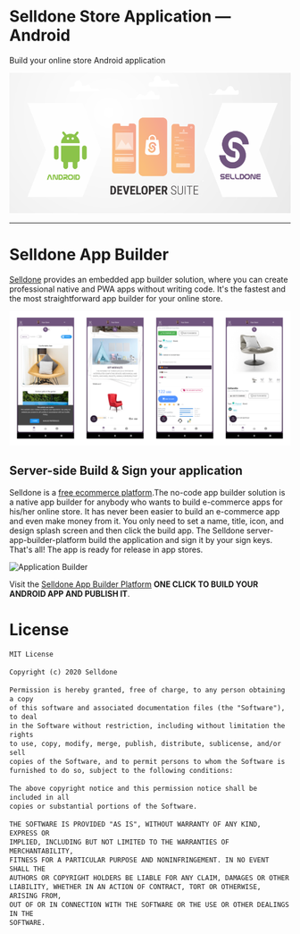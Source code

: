 # Selldone Store Application — Android

Build your online store Android application

![Selldone Android Store](/readme/github-android-store-small.png)


---
# Selldone App Builder

[Selldone](https://selldone.com) provides an embedded app builder solution, where you can create professional native and PWA apps without writing code. It's the fastest and the most straightforward app builder for your online store.

![Selldone Android Store](/readme/android-app-screenshots.png)



## Server-side Build & Sign your application
Selldone is a [free ecommerce platform](https://selldone.com/store-builder).The no-code app builder solution is a native app builder for anybody who wants to build e-commerce apps for his/her online store. It has never been easier to build an e-commerce app and even make money from it.
You only need to set a name, title, icon, and design splash screen and then click the build app. The Selldone server-app-builder-platform build the application and sign it by your sign keys. That's all! The app is ready for release in app stores.

![Application Builder](https://selldone.com/app/img/app-builder-build-sign.5bc9a1ac.svg)

Visit the [Selldone App Builder Platform](https://selldone.com/app-builder) **ONE CLICK TO BUILD YOUR ANDROID APP AND PUBLISH IT**.




# License

    MIT License

    Copyright (c) 2020 Selldone

    Permission is hereby granted, free of charge, to any person obtaining a copy
    of this software and associated documentation files (the "Software"), to deal
    in the Software without restriction, including without limitation the rights
    to use, copy, modify, merge, publish, distribute, sublicense, and/or sell
    copies of the Software, and to permit persons to whom the Software is
    furnished to do so, subject to the following conditions:

    The above copyright notice and this permission notice shall be included in all
    copies or substantial portions of the Software.

    THE SOFTWARE IS PROVIDED "AS IS", WITHOUT WARRANTY OF ANY KIND, EXPRESS OR
    IMPLIED, INCLUDING BUT NOT LIMITED TO THE WARRANTIES OF MERCHANTABILITY,
    FITNESS FOR A PARTICULAR PURPOSE AND NONINFRINGEMENT. IN NO EVENT SHALL THE
    AUTHORS OR COPYRIGHT HOLDERS BE LIABLE FOR ANY CLAIM, DAMAGES OR OTHER
    LIABILITY, WHETHER IN AN ACTION OF CONTRACT, TORT OR OTHERWISE, ARISING FROM,
    OUT OF OR IN CONNECTION WITH THE SOFTWARE OR THE USE OR OTHER DEALINGS IN THE
    SOFTWARE.
